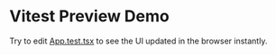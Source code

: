 # Vitest Preview Demo

Try to edit [App.test.tsx](/src/App.test.tsx) to see the UI updated in the browser instantly.
